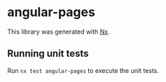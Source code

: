 # angular-pages

This library was generated with [Nx](https://nx.dev).

## Running unit tests

Run `nx test angular-pages` to execute the unit tests.
